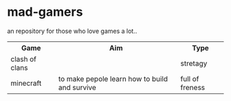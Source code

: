 
# mad-gamers
an repository for those who love games a lot..
<table style="width:100%">
<th>Game</th>
    <th>Aim</th> 
    <th>Type</th>
  </tr>
  <tr>
    <td>clash of clans</td>
    <td></td> 
    <td>stretagy</td>
  </tr>
  <tr>
    <td>minecraft</td>
    <td>to make pepole learn how to build and survive</td> 
    <td>full of freness</td>
  </tr>
</table>


